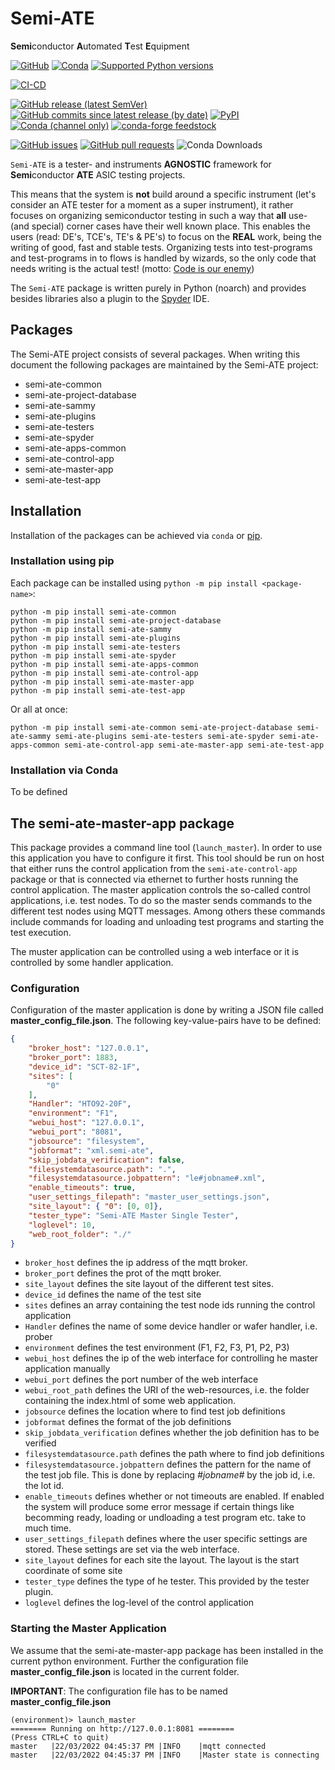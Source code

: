 # Semi-ATE

**Semi**conductor **A**utomated **T**est **E**quipment

[![GitHub](https://img.shields.io/github/license/Semi-ATE/Semi-ATE?color=black)](https://github.com/Semi-ATE/Semi-ATE/blob/master/LICENSE.txt)
[![Conda](https://img.shields.io/conda/pn/conda-forge/starz?color=black)](https://www.lifewire.com/what-is-noarch-package-2193808)
[![Supported Python versions](https://img.shields.io/badge/python-%3E%3D3.8-black)](https://www.python.org/downloads/)

[![CI-CD](https://github.com/Semi-ATE/Semi-ATE/workflows/CI-CD/badge.svg)](https://github.com/Semi-ATE/Semi-ATE/actions/workflows/CICD.yml?query=workflow%3ACD)

[![GitHub release (latest SemVer)](https://img.shields.io/github/v/release/Semi-ATE/Semi-ATE?color=blue&label=GitHub&sort=semver)](https://github.com/Semi-ATE/Semi-ATE/releases/latest)
[![GitHub commits since latest release (by date)](https://img.shields.io/github/commits-since/Semi-ATE/Semi-ATE/latest)](https://github.com/Semi-ATE/Semi-ATE)
[![PyPI](https://img.shields.io/pypi/v/Semi-ATE?color=blue&label=PyPI)](https://pypi.org/project/Semi-ATE/)
[![Conda (channel only)](https://img.shields.io/conda/vn/conda-forge/Semi-ATE?color=blue&label=conda-forge)](https://anaconda.org/conda-forge/semi-ate)
[![conda-forge feedstock](https://img.shields.io/github/issues-pr/conda-forge/Semi-ATE-feedstock?label=feedstock)](https://github.com/conda-forge/Semi-ATE-feedstock)

[![GitHub issues](https://img.shields.io/github/issues/Semi-ATE/Semi-ATE)](https://github.com/Semi-ATE/Semi-ATE/issues)
[![GitHub pull requests](https://img.shields.io/github/issues-pr/Semi-ATE/Semi-ATE)](https://github.com/Semi-ATE/Semi-ATE/pulls)
![Conda Downloads](https://img.shields.io/conda/dn/conda-forge/semi-ate.svg?color=brightgreen)

`Semi-ATE` is a tester- and instruments **AGNOSTIC** framework for **Semi**conductor **ATE** ASIC testing projects.

This means that the system is **not** build around a specific instrument (let's consider an ATE tester for a moment as a super instrument), it rather focuses on
organizing semiconductor testing in such a way that **all** use- (and special) corner cases have their well known place. This enables the users (read: DE's, TCE's, TE's & PE's) to focus on the **REAL** work, being the writing of good, fast and stable tests. Organizing tests into test-programs and test-programs in to flows is handled by wizards, so the only code that needs writing is the actual test! (motto: [Code is our enemy](http://www.skrenta.com/2007/05/code_is_our_enemy.html))

The `Semi-ATE` package is written purely in Python (noarch) and provides besides libraries also a plugin to the [Spyder](https://www.spyder-ide.org/) IDE.

## Packages

The Semi-ATE project consists of several packages. When writing this document the following packages are maintained by the Semi-ATE project:

* semi-ate-common
* semi-ate-project-database
* semi-ate-sammy
* semi-ate-plugins
* semi-ate-testers
* semi-ate-spyder
* semi-ate-apps-common
* semi-ate-control-app
* semi-ate-master-app
* semi-ate-test-app

## Installation

Installation of the packages can be achieved via `conda` or [pip](https://packaging.python.org/en/latest/tutorials/installing-packages/#use-pip-for-installing).

### Installation using pip

Each package can be installed using `python -m pip install <package-name>`:

```Console
python -m pip install semi-ate-common
python -m pip install semi-ate-project-database
python -m pip install semi-ate-sammy
python -m pip install semi-ate-plugins
python -m pip install semi-ate-testers
python -m pip install semi-ate-spyder
python -m pip install semi-ate-apps-common
python -m pip install semi-ate-control-app
python -m pip install semi-ate-master-app
python -m pip install semi-ate-test-app
```

Or all at once:

```Console
python -m pip install semi-ate-common semi-ate-project-database semi-ate-sammy semi-ate-plugins semi-ate-testers semi-ate-spyder semi-ate-apps-common semi-ate-control-app semi-ate-master-app semi-ate-test-app
```

### Installation via Conda

To be defined
## The semi-ate-master-app package

This package provides a command line tool (`launch_master`). In order to use this application you have to configure it first. This tool should be run on host that either runs the control application from the `semi-ate-control-app` package or that is connected via ethernet to further hosts running the control application.
The master application controls the so-called control applications, i.e. test nodes. To do so the master sends commands to the different test nodes using MQTT messages. Among others these commands
include commands for loading and unloading test programs and starting the test execution.

The muster application can be controlled using a web interface or it is controlled by some handler application.

### Configuration

Configuration of the master application is done by writing a JSON file called **master_config_file.json**. The following key-value-pairs have to be defined:

```JSON
{
    "broker_host": "127.0.0.1",
    "broker_port": 1883,
    "device_id": "SCT-82-1F",
    "sites": [
        "0"
    ],
    "Handler": "HTO92-20F",
    "environment": "F1",
    "webui_host": "127.0.0.1",
    "webui_port": "8081",
    "jobsource": "filesystem",
    "jobformat": "xml.semi-ate",
    "skip_jobdata_verification": false,
    "filesystemdatasource.path": ".",
    "filesystemdatasource.jobpattern": "le#jobname#.xml",
    "enable_timeouts": true,
    "user_settings_filepath": "master_user_settings.json",
    "site_layout": { "0": [0, 0]},
    "tester_type": "Semi-ATE Master Single Tester",
    "loglevel": 10,
    "web_root_folder": "./"
}
```

* `broker_host` defines the ip address of the mqtt broker.
* `broker_port` defines the prot of the mqtt broker.
* `site_layout` defines the site layout of the different test sites.
* `device_id` defines the name of the test site
* `sites` defines an array containing the test node ids running the control application
* `Handler` defines the name of some device handler or wafer handler, i.e. prober
* `environment` defines the test environment (F1, F2, F3, P1, P2, P3)
* `webui_host` defines the ip of the web interface for controlling he master application manually
* `webui_port` defines the port number of the web interface
* `webui_root_path` defines the URI of the web-resources, i.e. the folder containing the index.html of some web application.
* `jobsource` defines the location where to find test job definitions
* `jobformat` defines the format of the job definitions
* `skip_jobdata_verification` defines whether the job definition has to be verified
* `filesystemdatasource.path` defines the path where to find job definitions
* `filesystemdatasource.jobpattern` defines the pattern for the name of the test job file. This is done by replacing _#jobname#_ by the job id, i.e. the lot id.
* `enable_timeouts` defines whether or not timeouts are enabled. If enabled the system will produce some error message if certain things like becomming ready, loading or undloading a test program etc. take to much time.
* `user_settings_filepath` defines where the user specific settings are stored. These settings are set via the web interface.
* `site_layout` defines for each site the layout. The layout is the start coordinate of some site
* `tester_type` defines the type of he tester. This provided by the tester plugin.
* `loglevel` defines the log-level of the control application

### Starting the Master Application

We assume that the semi-ate-master-app package has been installed in the current python environment. Further the configuration file **master_config_file.json** is located in the current folder.

**IMPORTANT**: The configuration file has to be named **master_config_file.json**

```Console
(environment)> launch_master
======== Running on http://127.0.0.1:8081 ========
(Press CTRL+C to quit)
master   |22/03/2022 04:45:37 PM |INFO    |mqtt connected
master   |22/03/2022 04:45:37 PM |INFO    |Master state is connecting
```
